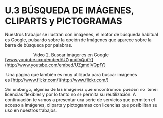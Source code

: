 # U.3 BÚSQUEDA DE IMÁGENES, CLIPARTS y PICTOGRAMAS

Nuestros trabajos se ilustran con imágenes, el motor de búsqueda habitual es Google, pulsando sobre la opción de Imágenes que aparece sobre la barra de búsqueda por palabras.

                       Vídeo 2. Buscar imágenes en Google   [www.youtube.com/embed/UZgmdiVQpfY](http://www.youtube.com/embed/UZgmdiVQpfY)

 Una página que también es muy utilizada para buscar imágenes es [http://www.flickr.com/](http://www.flickr.com/)

Sin embargo, algunas de las imágenes que encontremos  pueden no  tener licencias flexibles y por lo tanto no se permita su reutilización. A continuación te vamos a presentar una serie de servicios que permiten el acceso a imágenes, cliparts y pictogramas con licencias que posibilitan su uso en nuestros trabajos.

